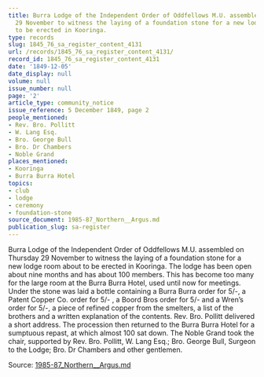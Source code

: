 ```yaml
---
title: Burra Lodge of the Independent Order of Oddfellows M.U. assembled on Thursday
  29 November to witness the laying of a foundation stone for a new lodge room about
  to be erected in Kooringa.
type: records
slug: 1845_76_sa_register_content_4131
url: /records/1845_76_sa_register_content_4131/
record_id: 1845_76_sa_register_content_4131
date: '1849-12-05'
date_display: null
volume: null
issue_number: null
page: '2'
article_type: community_notice
issue_reference: 5 December 1849, page 2
people_mentioned:
- Rev. Bro. Pollitt
- W. Lang Esq.
- Bro. George Bull
- Bro. Dr Chambers
- Noble Grand
places_mentioned:
- Kooringa
- Burra Burra Hotel
topics:
- club
- lodge
- ceremony
- foundation-stone
source_document: 1985-87_Northern__Argus.md
publication_slug: sa-register
---
```


Burra Lodge of the Independent Order of Oddfellows M.U. assembled on Thursday 29 November to witness the laying of a foundation stone for a new lodge room about to be erected in Kooringa.  The lodge has been open about nine months and has about 100 members.  This has become too many for the large room at the Burra Burra Hotel, used until now for meetings.  Under the stone was laid a bottle containing a Burra Burra order for 5/-, a Patent Copper Co. order for 5/- , a Boord Bros order for 5/- and a Wren’s order for 5/-, a piece of refined copper from the smelters, a list of the brothers and a written explanation of the contents.  Rev. Bro. Pollitt delivered a short address.  The procession then returned to the Burra Burra Hotel for a sumptuous repast, at which almost 100 sat down.  The Noble Grand took the chair, supported by Rev. Bro. Pollitt, W. Lang Esq.; Bro. George Bull, Surgeon to the Lodge; Bro. Dr Chambers and other gentlemen.

Source: [1985-87_Northern__Argus.md](/downloads/markdown/1985-87_Northern__Argus.md)
